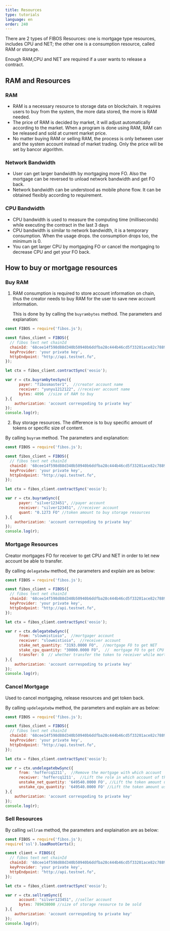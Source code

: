```yaml
---
title: Resources
type: tutorials
language: en
order: 240
---
```


There are 2 types of FIBOS Resources: one is mortgage type resources, includes CPU and NET; the other one is a consumption resource, called RAM or storage.

Enough RAM,CPU and NET are required if a user wants to release a contract.

## RAM and Resources

### RAM

- RAM is a necessary resource to storage data on blockchain. It requires users to buy from the system, the more data stored, the more is RAM needed.
- The price of RAM is decided by market, it will adjust automatically according to the market. When a program is done using RAM, RAM can be released and sold at current market price.
- No matter buying RAM or selling RAM, the process is only between user and the system account instead of market trading. Only the price will be set by bancor algorithm.

### Network Bandwidth

- User can get larger bandwidth by mortgaging more FO. Also the mortgage can be reversed to unload network bandwidth and get FO back.
- Network bandwidth can be understood as mobile phone flow. It can be obtained flexibly according to requirement. 

### CPU Bandwidth

- CPU bandwidth is used to measure the computing time (milliseconds)  while executing the contract in the last 3 days
- CPU bandwidth is similar to network bandwidth, it is a temporary consumption. When the usage drops. the consumption drops too, the minimum is 0.
- You can get larger CPU by mortgaging FO or cancel the mortgaging to decrease CPU and get your FO back.



## How to buy or mortgage resources

### Buy RAM

1. RAM consumption is required to store account information on chain, thus the creator needs to buy RAM for the user to save new account information.

   This is done by by calling the `buyrambytes` method. The parameters and explanation:

```javascript
const FIBOS = require('fibos.js');

const fibos_client = FIBOS({
  // fibos text net chainId
  chainId: '68cee14f598d88d340b50940b6ddfba28c444b46cd5f33201ace82c78896793a',
  keyProvider: 'your private key',
  httpEndpoint: "http://api.testnet.fo",
});

let ctx = fibos_client.contractSync('eosio');

var r = ctx.buyrambytesSync({
      payer: "fibosmaster1",  //creator account name
      receiver: "yunyu1212122", //receiver account name
      bytes: 4096  //size of RAM to buy
},{
    authorization: 'account correspoding to private key' 
});
console.log(r);
```

2. Buy storage resources. The difference is to buy specific amount of tokens or specific size of content.

By calling `buyram` method. The parameters and explanation:

```javascript
const FIBOS = require('fibos.js');

const fibos_client = FIBOS({
  // fibos text net chainId
  chainId: '68cee14f598d88d340b50940b6ddfba28c444b46cd5f33201ace82c78896793a',
  keyProvider: 'your private key',
  httpEndpoint: "http://api.testnet.fo",
});

let ctx = fibos_client.contractSync('eosio');

var r = ctx.buyramSync({
      payer: "silver123451", //payer account
      receiver: "silver123451", //receiver account
      quant: "0.1273 FO" //token amount to buy storage resources
},{
    authorization: 'account correspoding to private key' 
});
console.log(r);
```



### Mortgage Resources

Creator mortgages FO for receiver to get CPU and NET in order to let new account be able to transfer. 

By calling `delegatebw` method,  the parameters and explain are as below:

```javascript
const FIBOS = require('fibos.js');

const fibos_client = FIBOS({
  // fibos text net chainId
  chainId: '68cee14f598d88d340b50940b6ddfba28c444b46cd5f33201ace82c78896793a',
  keyProvider: 'your private key',
  httpEndpoint: "http://api.testnet.fo",
});

let ctx = fibos_client.contractSync('eosio');

var r = ctx.delegatebwSync({
      from: "slowmistioio",  //mortgager account
      receiver: "slowmistioio",  //receiver account
      stake_net_quantity: "3193.0000 FO",  //mortgage FO to get NET
      stake_cpu_quantity: "30000.0000 FO",  //  mortgage FO to get CPU
      transfer: 0  // whether transfer the token to receiver while mortgaing resources
},{
    authorization: 'account correspoding to private key' 
});
console.log(r);
```



### Cancel Mortgage

Used to cancel mortgaging, release resources and get token back.

By calling `updelegatebw` method, the parameters and explain are as below:

```javascript
const FIBOS = require('fibos.js');

const fibos_client = FIBOS({
  // fibos text net chainId
  chainId: '68cee14f598d88d340b50940b6ddfba28c444b46cd5f33201ace82c78896793a',
  keyProvider: 'your private key',
  httpEndpoint: "http://api.testnet.fo",
});

let ctx = fibos_client.contractSync('eosio');

var r = ctx.undelegatebwSync({
      from: 'hoffercq1211',  //Remove the mortgage with which account
      receiver: 'hoffercq1211',  //Lift the role in which account of the mortgage
      unstake_net_quantity: '649540.0000 FO', //Lift the token amount used to obtain bandwidth resources
      unstake_cpu_quantity: '649540.0000 FO' //Lift the token amount used to gain access to computing resources
},{
    authorization: 'account correspoding to private key' 
});
console.log(r);
```



### Sell Resources

By calling `sellram` method,  the parameters and explaination are as below:

```javascript
const FIBOS = require('fibos.js');
require('ssl').loadRootCerts();

const client = FIBOS({
  // fibos text net chainId
  chainId: '68cee14f598d88d340b50940b6ddfba28c444b46cd5f33201ace82c78896793a',
  keyProvider: 'your private key',
  httpEndpoint: "http://api.testnet.fo",
});

let ctx = fibos_client.contractSync('eosio');

var r = ctx.sellramSync({
      account: "silver123451", //seller account
      bytes: 789438000 //size of storage resource to be sold
},{
    authorization: 'account correspoding to private key' 
});
console.log(r);
```
